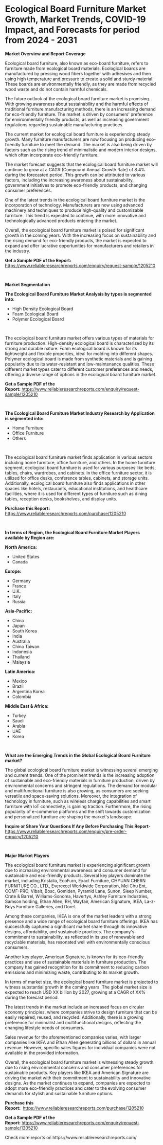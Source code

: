 <p><h1>Ecological Board Furniture Market Growth, Market Trends, COVID-19 Impact, and Forecasts for period from 2024 - 2031</h1></p><p><strong>Market Overview and Report Coverage</strong></p>
<p><p>Ecological board furniture, also known as eco-board furniture, refers to furniture made from ecological board materials. Ecological boards are manufactured by pressing wood fibers together with adhesives and then using high temperature and pressure to create a solid and sturdy material. These boards are environmentally friendly, as they are made from recycled wood waste and do not contain harmful chemicals.</p><p>The future outlook of the ecological board furniture market is promising. With growing awareness about sustainability and the harmful effects of traditional furniture manufacturing methods, there is an increasing demand for eco-friendly furniture. The market is driven by consumers' preference for environmentally friendly products, as well as increasing government regulations regarding sustainable manufacturing practices.</p><p>The current market for ecological board furniture is experiencing steady growth. Many furniture manufacturers are now focusing on producing eco-friendly furniture to meet the demand. The market is also being driven by factors such as the rising trend of minimalistic and modern interior designs, which often incorporate eco-friendly furniture.</p><p>The market forecast suggests that the ecological board furniture market will continue to grow at a CAGR (Compound Annual Growth Rate) of 8.4% during the forecasted period. This growth can be attributed to various factors, including the increasing awareness about sustainability, government initiatives to promote eco-friendly products, and changing consumer preferences.</p><p>One of the latest trends in the ecological board furniture market is the incorporation of technology. Manufacturers are now using advanced machinery and techniques to produce high-quality and customizable furniture. This trend is expected to continue, with more innovative and technologically advanced products entering the market.</p><p>Overall, the ecological board furniture market is poised for significant growth in the coming years. With the increasing focus on sustainability and the rising demand for eco-friendly products, the market is expected to expand and offer lucrative opportunities for manufacturers and retailers in the industry.</p></p>
<p><strong>Get a Sample PDF of the Report:</strong> <a href="https://www.reliableresearchreports.com/enquiry/request-sample/1205210">https://www.reliableresearchreports.com/enquiry/request-sample/1205210</a></p>
<p>&nbsp;</p>
<p><strong>Market Segmentation</strong></p>
<p><strong>The Ecological Board Furniture Market Analysis by types is segmented into:</strong></p>
<p><ul><li>High Density Ecological Board</li><li>Foam Ecological Board</li><li>Polymer Ecological Board</li></ul></p>
<p>&nbsp;</p>
<p><p>The ecological board furniture market offers various types of materials for furniture production. High-density ecological board is characterized by its strong and durable nature. Foam ecological board is known for its lightweight and flexible properties, ideal for molding into different shapes. Polymer ecological board is made from synthetic materials and is gaining popularity due to its water-resistant and low-maintenance qualities. These different market types cater to different customer preferences and needs, offering a diverse range of options in the ecological board furniture market.</p></p>
<p><strong>Get a Sample PDF of the Report:</strong>&nbsp;<a href="https://www.reliableresearchreports.com/enquiry/request-sample/1205210">https://www.reliableresearchreports.com/enquiry/request-sample/1205210</a></p>
<p>&nbsp;</p>
<p><strong>The Ecological Board Furniture Market Industry Research by Application is segmented into:</strong></p>
<p><ul><li>Home Furniture</li><li>Office Furniture</li><li>Others</li></ul></p>
<p>&nbsp;</p>
<p><p>The ecological board furniture market finds application in various sectors including home furniture, office furniture, and others. In the home furniture segment, ecological board furniture is used for various purposes like beds, tables, chairs, wardrobes, and cabinets. In the office furniture sector, it is utilized for office desks, conference tables, cabinets, and storage units. Additionally, ecological board furniture also finds applications in other spaces like hotels, restaurants, educational institutions, and healthcare facilities, where it is used for different types of furniture such as dining tables, reception desks, bookshelves, and display units.</p></p>
<p><strong>Purchase this Report:</strong>&nbsp; <a href="https://www.reliableresearchreports.com/purchase/1205210">https://www.reliableresearchreports.com/purchase/1205210</a></p>
<p>&nbsp;</p>
<p><strong>In terms of Region, the Ecological Board Furniture Market Players available by Region are:</strong></p>
<p>
    <p> <strong> North America: </strong>
        <ul>
            <li>United States</li>
            <li>Canada</li>
        </ul>
        </p> 
    <p> <strong> Europe: </strong>
        <ul>
            <li>Germany</li>
            <li>France</li>
            <li>U.K.</li>
            <li>Italy</li>
            <li>Russia</li>
        </ul>
        </p> 
    <p> <strong> Asia-Pacific: </strong>
        <ul>
            <li>China</li>
            <li>Japan</li>
            <li>South Korea</li>
            <li>India</li>
            <li>Australia</li>
            <li>China Taiwan</li>
            <li>Indonesia</li>
            <li>Thailand</li>
            <li>Malaysia</li>
        </ul>
        </p> 
    <p> <strong> Latin America: </strong>
        <ul>
            <li>Mexico</li>
            <li>Brazil</li>
            <li>Argentina Korea</li>
            <li>Colombia</li>
        </ul>
        </p> 
    <p> <strong> Middle East & Africa: </strong>
        <ul>
            <li>Turkey</li>
            <li>Saudi</li>
            <li>Arabia</li>
            <li>UAE</li>
            <li>Korea</li>
        </ul>
    </p>
    </p>
<p>&nbsp;</p>
<p><strong>What are the Emerging Trends in the Global Ecological Board Furniture market?</strong></p>
<p><p>The global ecological board furniture market is witnessing several emerging and current trends. One of the prominent trends is the increasing adoption of sustainable and eco-friendly materials in furniture production, driven by environmental concerns and stringent regulations. The demand for modular and multifunctional furniture is also growing, as consumers are seeking versatile and space-saving solutions. Moreover, the integration of technology in furniture, such as wireless charging capabilities and smart furniture with IoT connectivity, is gaining traction. Furthermore, the rising popularity of e-commerce platforms and the shift towards customization and personalized furniture are shaping the market's landscape.</p></p>
<p><strong>Inquire or Share Your Questions If Any Before Purchasing This Report</strong>- <a href="https://www.reliableresearchreports.com/enquiry/pre-order-enquiry/1205210">https://www.reliableresearchreports.com/enquiry/pre-order-enquiry/1205210</a></p>
<p>&nbsp;</p>
<p><strong>Major Market Players</strong></p>
<p><p>The ecological board furniture market is experiencing significant growth due to increasing environmental awareness and consumer demand for sustainable and eco-friendly products. Several key players dominate the market, including Kristalia, EcoFurn, Exact Furniture, CHYUAN CHERN FURNITURE CO., LTD., Everexcel Worldwide Corporation, Mei Chu Ent, COMF-PRO, Vibalt, Bosc, Gomlden, Pyramid Lane, Sunon, Sleep Number, Crate & Barrel, Williams-Sonoma, Havertys, Ashley Furniture Industries, Samson holding, Ethan Allen, RH, Wayfair, American Signature, IKEA, La-z-Boys Furniture Galleries, and Dorel.</p><p>Among these companies, IKEA is one of the market leaders with a strong presence and a wide range of ecological board furniture offerings. IKEA has successfully captured a significant market share through its innovative designs, affordability, and sustainable practices. The company's commitment to sustainability, as reflected in its use of renewable and recyclable materials, has resonated well with environmentally conscious consumers.</p><p>Another key player, American Signature, is known for its eco-friendly practices and use of sustainable materials in furniture production. The company has gained recognition for its commitment to reducing carbon emissions and minimizing waste, contributing to its market growth. </p><p>In terms of market size, the ecological board furniture market is projected to witness substantial growth in the coming years. The global market size is expected to reach USD XX billion by 2027, growing at a CAGR of XX% during the forecast period.</p><p>The latest trends in the market include an increased focus on circular economy principles, where companies strive to design furniture that can be easily repaired, reused, and recycled. Additionally, there is a growing preference for minimalist and multifunctional designs, reflecting the changing lifestyle needs of consumers.</p><p>Sales revenue for the aforementioned companies varies, with larger companies like IKEA and Ethan Allen generating billions of dollars in annual revenue. However, specific sales figures for individual companies were not available in the provided information.</p><p>Overall, the ecological board furniture market is witnessing steady growth due to rising environmental concerns and consumer preferences for sustainable products. Key players like IKEA and American Signature are driving the market with their commitment to sustainability and innovative designs. As the market continues to expand, companies are expected to adopt more eco-friendly practices and cater to the evolving consumer demands for stylish and sustainable furniture options.</p></p>
<p><strong>Purchase this Report:</strong>&nbsp;&nbsp;<a href="https://www.reliableresearchreports.com/purchase/1205210">https://www.reliableresearchreports.com/purchase/1205210</a></p>
<p></p>
<p><strong>Get a Sample PDF of the Report:</strong>&nbsp;<a href="https://www.reliableresearchreports.com/enquiry/request-sample/1205210">https://www.reliableresearchreports.com/enquiry/request-sample/1205210</a></p>
<p>Check more reports on https://www.reliableresearchreports.com/</p>